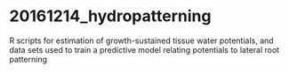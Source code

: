 # 20161214_hydropatterning
R scripts for estimation of growth-sustained tissue water potentials, and data sets used to train a predictive model relating potentials to lateral root patterning
